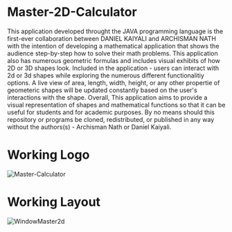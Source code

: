 # Master-2D-Calculator



This application developed throught the JAVA programming language is the first-ever collaboration between DANIEL KAIYALI  and ARCHISMAN NATH with the intention of developing a mathematical application that shows the audience step-by-step how to solve their math problems.  This application also has numerous geometric formulas and includes visual exhibits of how 2D or 3D shapes look. Included in the application - users can interact with 2d or 3d shapes while exploring the numerous different functionalitiy options. A live view of area, length, width, height, or any other propertie of geometeric shapes will be updated constantly based on the user's interactions with the shape. Overall, This application aims to provide a visual representation of shapes and mathematical functions so that it can be useful for students and for academic purposes. By no means should this repository or programs be cloned, redistributed, or published in any way without the authors(s) - Archisman Nath or Daniel Kaiyali. 

# Working Logo
![Master-Calculator](https://user-images.githubusercontent.com/80181145/116793441-c57b3580-aa94-11eb-982a-3174778b8b3b.jpg)


# Working Layout
![WindowMaster2d](https://user-images.githubusercontent.com/80181145/116793361-62899e80-aa94-11eb-9034-948eed561019.jpg)






